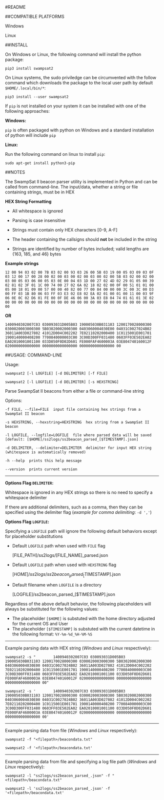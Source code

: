 #README



##COMPATIBLE PLATFORMS


Windows

Linux



##INSTALL


On Windows or Linux, the following command will install the python package:

	pip3 install swampsat2

On Linux systems, the sudo priviledge can be circumvented with the follow command which downloads the package to the local user path by default `$HOME/.local/bin/*`:

	pip3 install --user swampsat2

If `pip` is not installed on your system it can be installed with one of the following approaches:

**Windows:**

`pip` is often packaged with python on Windows and a standard installation of python will include `pip`

**Linux:**

Run the following command on linux to install `pip`:

	sudo apt-get install python3-pip



##NOTES


The SwampSat II beacon parser utility is implemented in Python and can be called from command-line. The input/data, whether a string or file containing strings, must be in HEX


**HEX String Formatting**

- All whitespace is ignored

- Parsing is case insensitive

- Strings must contain only HEX characters [0-9, A-F]

- The header containing the callsigns should **not** be included in the string

- Strings are identified by number of bytes included; valid lengths are {163, 185, and 46} bytes


**Example strings**

	12 00 94 03 02 00 7B 03 02 00 93 03 26 00 5B 03 19 00 05 03 09 03 0F 03 12 00 17 00 28 00 02 00 03 00 02 00 03 00 02 00 5B 03 02 00 02 00 03 00 05 03 06 00 05 03 0E 00 04 03 1D 00 27 02 4D 02 29 01 05 00 39 02 81 02 3F 01 1C 00 74 00 27 02 6A 02 18 02 02 00 0F 00 51 01 01 00 05 00 18 01 09 00 57 00 00 40 82 00 77 00 84 00 00 00 3C 00 3C 00 D3 00 FF 03 1B 80 06 03 FF 03 E3 02 E8 02 EA 02 01 00 01 00 11 00 03 9F 06 0E 0C 02 D6 01 FE 00 0F DE 46 06 00 3A 03 E8 04 74 01 61 01 3E 02 00 00 00 00 00 00 00 00 00 00 00 00 00 00 00 00 00 00 00 00 00 00 00 00

**OR**

	1400940302007C03 030093031D005B03 190005030B031103 1200170028000300 0300020003000300 5B03020002000300 0403060004030E00 04031C0027024B02 36011A003D027802 41012D004C002202 7E02110202000400 1C0115001E001701 1900140000408200 7700840000003C00 3C00D300FF031480 0603FF03E502EA02 EA02010001001100 033D050F0D02D601 FE000FAF4600003A 03E804740160012F 0200000000000000 0000000000000000 0000000000000000 00



##USAGE: COMMAND-LINE


Usage:

	swampsat2 [-l LOGFILE] [-d DELIMITER] [-f FILE]
	
	swampsat2 [-l LOGFILE] [-d DELIMITER] [-s HEXSTRING]

Parse SwampSat II beacons from either a file or command-line string

Options:

	-f FILE, --file=FILE  input file containing hex strings from a SwampSat II beacon

	-s HEXSTRING, --hexstring=HEXSTRING  hex string from a SwampSat II beacon

	-l LOGFILE, --logfile=LOGFILE  file where parsed data will be saved [default: [$HOME]/ss2logs/ss2beacon_parsed_[$TIMESTAMP].json]

	-d DELIMITER, --delimiter=DELIMITER  delimiter for input HEX string (whitespace is automatically removed)

	-h --help  prints this help message

	--version  prints current version


---

**Options Flag `DELIMITER`:**

Whitespace is ignored in any HEX strings so there is no need to specify a whitespace delimiter

If there are additional delimiters, such as a comma, then they can be specified using the delimiter flag (*example for comma delimiting*: `-d ','`)

**Options Flag `LOGFILE`:**

Specifying a `LOGFILE` path will ignore the following default behaviors except for placeholder substitutions

- Default `LOGFILE` path when used with `FILE` flag


	[FILE_PATH]/ss2logs/[FILE_NAME]_parsed.json


- Default `LOGFILE` path when used with `HEXSTRING` flag


	[$HOME]/ss2logs/ss2beacon_parsed_[$TIMESTAMP].json

- Default filename when `LOGFILE` is a directory


	[LOGFILE]/ss2beacon_parsed_[$TIMESTAMP].json


Regardless of the above default behavior, the following placeholders will always be substituted for the following values:

- The placeholder `[$HOME]` is substuted with the home directory adjusted for the current OS and User
- The placeholder `[$TIMESTAMP]` is substuted with the current datetime in the following format: `%Y-%m-%d_%H-%M-%S`

---


Example parsing data with HEX string (*Windows* and *Linux* respectively):

	swampsat2 -s "        1400940302007C03 030093031D005B03 190005030B031103 1200170028000300 0300020003000300 5B03020002000300 0403060004030E00 04031C0027024B02 36011A003D027802 41012D004C002202 7E02110202000400 1C0115001E001701 1900140000408200 7700840000003C00 3C00D300FF031480 0603FF03E502EA02 EA02010001001100 033D050F0D02D601 FE000FAF4600003A 03E804740160012F 0200000000000000 0000000000000000 0000000000000000 00"

	swampsat2 -s '        1400940302007C03 030093031D005B03 190005030B031103 1200170028000300 0300020003000300 5B03020002000300 0403060004030E00 04031C0027024B02 36011A003D027802 41012D004C002202 7E02110202000400 1C0115001E001701 1900140000408200 7700840000003C00 3C00D300FF031480 0603FF03E502EA02 EA02010001001100 033D050F0D02D601 FE000FAF4600003A 03E804740160012F 0200000000000000 0000000000000000 0000000000000000 00'


---


Example parsing data from file (*Windows* and *Linux* respectively):

	swampsat2 -f "<filepath>/beacondata.txt"

	swampsat2 -f '<filepath>/beacondata.txt'


---


Example parsing data from file and specifying a log file path (*Windows* and *Linux* respectively):

	swampsat2 -l "ss2logs/ss2beacon_parsed_.json" -f "<filepath>/beacondata.txt"

	swampsat2 -l 'ss2logs/ss2beacon_parsed_.json' -f '<filepath>/beacondata.txt'

